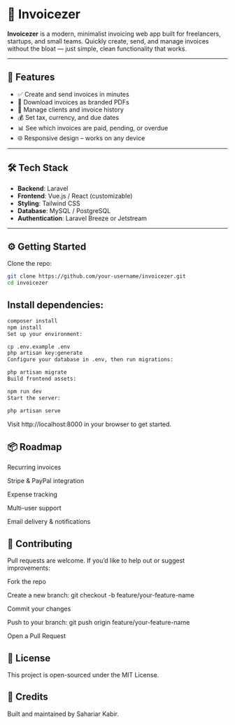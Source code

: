 # 🧾 Invoicezer

**Invoicezer** is a modern, minimalist invoicing web app built for freelancers, startups, and small teams. Quickly create, send, and manage invoices without the bloat — just simple, clean functionality that works.

---

## 🚀 Features

- ✅ Create and send invoices in minutes
- 🧾 Download invoices as branded PDFs
- 👤 Manage clients and invoice history
- 💰 Set tax, currency, and due dates
- 📊 See which invoices are paid, pending, or overdue
- 🌐 Responsive design – works on any device

---

## 🛠 Tech Stack

- **Backend**: Laravel
- **Frontend**: Vue.js / React (customizable)
- **Styling**: Tailwind CSS
- **Database**: MySQL / PostgreSQL
- **Authentication**: Laravel Breeze or Jetstream

---

## ⚙️ Getting Started

Clone the repo:

```bash
git clone https://github.com/your-username/invoicezer.git
cd invoicezer
```

## Install dependencies:

```bash
composer install
npm install
Set up your environment:
```

```bash
cp .env.example .env
php artisan key:generate
Configure your database in .env, then run migrations:
```

```bash
php artisan migrate
Build frontend assets:
```

```bash
npm run dev
Start the server:
```
```bash
php artisan serve
```
Visit http://localhost:8000 in your browser to get started.

## 📦 Roadmap
 Recurring invoices

 Stripe & PayPal integration

 Expense tracking

 Multi-user support

 Email delivery & notifications

## 🤝 Contributing
Pull requests are welcome. If you’d like to help out or suggest improvements:

Fork the repo

Create a new branch: git checkout -b feature/your-feature-name

Commit your changes

Push to your branch: git push origin feature/your-feature-name

Open a Pull Request

## 📄 License
This project is open-sourced under the MIT License.

## 🙌 Credits
Built and maintained by Sahariar Kabir.
